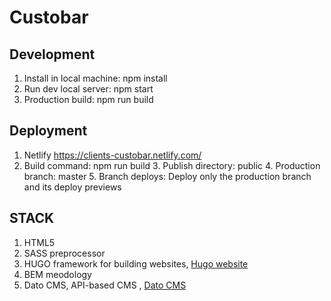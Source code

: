 # Custobar

## Development

  1. Install in local machine: npm install
  2. Run dev local server: npm start
  3. Production build: npm run build

## Deployment

  1. Netlify <a href="https://clients-custobar.netlify.com/">https://clients-custobar.netlify.com/</a>
  2. Build command: npm run build
	3. Publish directory: public
	4. Production branch: master
	5. Branch deploys: Deploy only the production branch and its deploy previews

## STACK

  1. HTML5
  2. SASS preprocessor
  3. HUGO framework for building websites, <a href="https://gohugo.io/">Hugo website</a>
  4. BEM meodology
  4. Dato CMS, API-based CMS , <a href="https://www.datocms.com/">Dato CMS</a>
